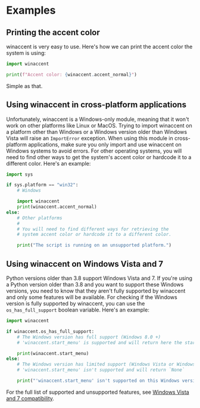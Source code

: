 # Examples

## Printing the accent color
winaccent is very easy to use. Here's how we can print the accent color the system is using:

```python
import winaccent

print(f"Accent color: {winaccent.accent_normal}")
```

Simple as that.


## Using winaccent in cross-platform applications
Unfortunately, winaccent is a Windows-only module, meaning that it won't work on other platforms like Linux or MacOS. Trying to import winaccent on a platform other than Windows or a Windows version older than Windows Vista will raise an `ImportError` exception. When using this module in cross-platform applications, make sure you only import and use winaccent on Windows systems to avoid errors. For other operating systems, you will need to find other ways to get the system's accent color or hardcode it to a different color. Here's an example:

```python
import sys

if sys.platform == "win32":
    # Windows

    import winaccent
    print(winaccent.accent_normal)
else:
    # Other platforms
    #
    # You will need to find different ways for retrieving the
    # system accent color or hardcode it to a different color.

    print("The script is running on an unsupported platform.")
```

## Using winaccent on Windows Vista and 7
Python versions older than 3.8 support Windows Vista and 7. If you're using a Python version older than 3.8 and you want to support these Windows versions, you need to know that they aren't fully supported by winaccent and only some features will be available. For checking if the Windows version is fully supported by winaccent, you can use the `os_has_full_support` boolean variable. Here's an example:

```python
import winaccent

if winaccent.os_has_full_support:
    # The Windows version has full support (Windows 8.0 +)
    # 'winaccent.start_menu' is supported and will return here the start menu color

    print(winaccent.start_menu)
else:
    # The Windows version has limited support (Windows Vista or Windows 7)
    # 'winaccent.start_menu' isn't supported and will return `None`

    print("'winaccent.start_menu' isn't supported on this Windows version.")
```

For the full list of supported and unsupported features, see [Windows Vista and 7 compatibility](../other-features/windows_vista_and_7_compatibility.md).